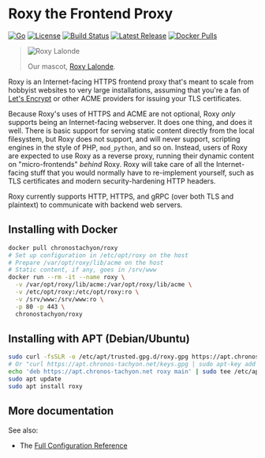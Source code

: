 # Roxy the Frontend Proxy

[![Go](https://img.shields.io/github/go-mod/go-version/chronos-tachyon/roxy)](https://golang.org/)
[![License](https://img.shields.io/badge/license-Hippocratic%202.1-brightgreen)](https://firstdonoharm.dev/version/2/1/license/)
[![Build Status](https://img.shields.io/github/workflow/status/chronos-tachyon/roxy/Go)](https://github.com/chronos-tachyon/roxy/actions/workflows/go.yml)
[![Latest Release](https://img.shields.io/github/v/release/chronos-tachyon/roxy?sort=semver)](https://github.com/chronos-tachyon/roxy/releases)
[![Docker Pulls](https://img.shields.io/docker/pulls/chronostachyon/roxy)](https://hub.docker.com/r/chronostachyon/roxy)

> ![Roxy Lalonde](https://chronos-tachyon.net/img/roxy-lalonde.png)
> 
> Our mascot, [Roxy Lalonde](https://mspaintadventures.fandom.com/wiki/Roxy_Lalonde).

Roxy is an Internet-facing HTTPS frontend proxy that's meant to scale from
hobbyist websites to very large installations, assuming that you're a fan of
[Let's Encrypt](https://letsencrypt.org/) or other ACME providers for issuing
your TLS certificates.

Because Roxy's uses of HTTPS and ACME are not optional, Roxy _only_ supports
being an Internet-facing webserver.  It does one thing, and does it well.
There is basic support for serving static content directly from the local
filesystem, but Roxy does not support, and will never support, scripting
engines in the style of PHP, `mod_python`, and so on.  Instead, users of
Roxy are expected to use Roxy as a reverse proxy, running their dynamic
content on "micro-frontends" _behind_ Roxy.  Roxy will take care of all the
Internet-facing stuff that you would normally have to re-implement yourself,
such as TLS certificates and modern security-hardening HTTP headers.

Roxy currently supports HTTP, HTTPS, and gRPC (over both TLS and plaintext) to
communicate with backend web servers.

## Installing with Docker

```sh
docker pull chronostachyon/roxy
# Set up configuration in /etc/opt/roxy on the host
# Prepare /var/opt/roxy/lib/acme on the host
# Static content, if any, goes in /srv/www
docker run --rm -it --name roxy \
  -v /var/opt/roxy/lib/acme:/var/opt/roxy/lib/acme \
  -v /etc/opt/roxy:/etc/opt/roxy:ro \
  -v /srv/www:/srv/www:ro \
  -p 80 -p 443 \
  chronostachyon/roxy
```

## Installing with APT (Debian/Ubuntu)

```sh
sudo curl -fsSLR -o /etc/apt/trusted.gpg.d/roxy.gpg https://apt.chronos-tachyon.net/keys.gpg
# Or "curl https://apt.chronos-tachyon.net/keys.gpg | sudo apt-key add -"
echo 'deb https://apt.chronos-tachyon.net roxy main' | sudo tee /etc/apt/sources.list.d/roxy.list
sudo apt update
sudo apt install roxy
```

## More documentation

See also:
* The [Full Configuration Reference](configuration.html)

